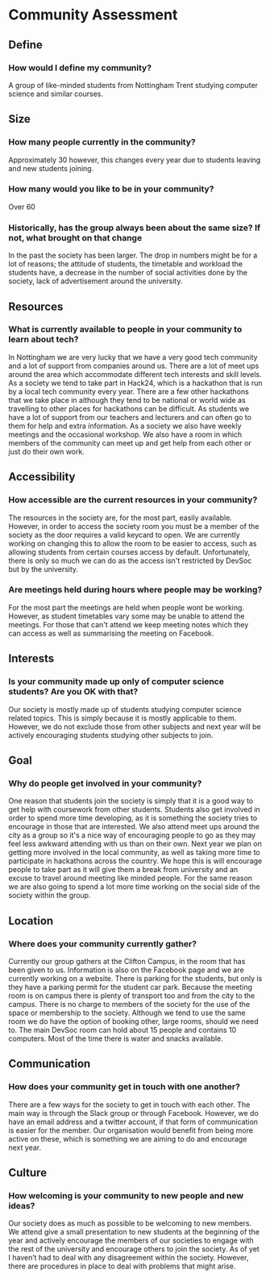 # Community Assessment


## Define

### How would I define my community?
A group of like-minded students from Nottingham Trent studying computer science and similar courses.


## Size

### How many people currently in the community?
Approximately 30 however, this changes every year due to students leaving and new students joining.

### How many would you like to be in your community?
Over 60

### Historically, has the group always been about the same size? If not, what brought on that change
In the past the society has been larger. The drop in numbers might be for a lot of reasons; the attitude of students, the timetable and workload the students have, a decrease in the number of social activities done by the society, lack of advertisement around the university. 


## Resources

### What is currently available to people in your community to learn about tech?
In Nottingham we are very lucky that we have a very good tech community and a lot of support from companies around us. There are a lot of meet ups around the area which accommodate different tech interests and skill levels.
As a society we tend to take part in Hack24, which is a hackathon that is run by a local tech community every year. There are a few other hackathons that we take place in although they tend to be national or world wide as travelling to other places for hackathons can be difficult.
As students we have a lot of support from our teachers and lecturers and can often go to them for help and extra information. 
As a society we also have weekly meetings and the occasional workshop. We also have a room in which members of the community can meet up and get help from each other or just do their own work.


## Accessibility


### How accessible are the current resources in your community?
The resources in the society are, for the most part, easily available.
However, in order to access the society room you must be a member of the society as the door requires a valid keycard to open. 
We are currently working on changing this to allow the room to be easier to access, such as allowing students from certain courses access by default. Unfortunately, there is only so much we can do as the access isn't restricted by DevSoc but by the university.

### Are meetings held during hours where people may be working?
For the most part the meetings are held when people wont be working. However, as student timetables vary some may be unable to attend the meetings. For those that can't attend we keep meeting notes which they can access as well as summarising the meeting on Facebook.


## Interests

### Is your community made up only of computer science students? Are you OK with that?
Our society is mostly made up of students studying computer science related topics. This is simply because it is mostly applicable to them.
However, we do not exclude those from other subjects and next year will be actively encouraging students studying other subjects to join. 


## Goal

### Why do people get involved in your community?
One reason that students join the society is simply that it is a good way to get help with coursework from other students.
Students also get involved in order to spend more time developing, as it is something the society tries to encourage in those that are interested.
We also attend meet ups around the city as a group so it's a nice way of encouraging people to go as they may feel less awkward attending with us than on their own.
Next year we plan on getting more involved in the local community, as well as taking more time to participate in hackathons across the country. We hope this is will encourage people to take part as it will give them a break from university and an excuse to travel around meeting like minded people. For the same reason we are also going to spend a lot more time working on the social side of the society within the group.


## Location

### Where does your community currently gather?
Currently our group gathers at the Clifton Campus, in the room that has been given to us. Information is also on the Facebook page and we are currently working on a website.
There is parking for the students, but only is they have a parking permit for the student car park. 
Because the meeting room is on campus there is plenty of transport too and from the city to the campus.
There is no charge to members of the society for the use of the space or membership to the society. Although we tend to use the same room we do have the option of booking other, large rooms, should we need to.
The main DevSoc room can hold about 15 people and contains 10 computers. Most of the time there is water and snacks available.


## Communication

### How does your community get in touch with one another?
There are a few ways for the society to get in touch with each other. The main way is through the Slack group or through Facebook. However, we do have an email address and a twitter account, if that form of communication is easier for the member.
Our organisation would benefit from being more active on these, which is something we are aiming to do and encourage next year.


## Culture

### How welcoming is your community to new people and new ideas?
Our society does as much as possible to be welcoming to new members. We attend give a small presentation to new students at the beginning of the year and actively encourage the members of our societies to engage with the rest of the university and encourage others to join the society.
As of yet I haven’t had to deal with any disagreement within the society. However, there are procedures in place to deal with problems that might arise.
